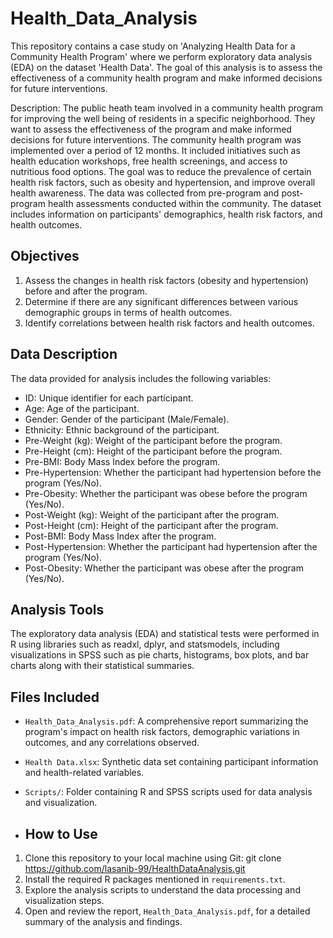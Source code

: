 # Health_Data_Analysis

This repository contains a case study on 'Analyzing Health Data for a Community Health Program' where we perform exploratory data analysis (EDA) on the dataset 'Health Data'. The goal of this analysis is to assess the effectiveness of a community health program and make informed decisions for future interventions.

Description:
The public heath team involved in a community health program for improving the well being of residents in a specific neighborhood. They want to assess the effectiveness of the program and make informed decisions for future interventions. The community health program was implemented over a period of 12 months. It included initiatives such as health education workshops, free health screenings, and access to nutritious food options. The goal was to reduce the prevalence of certain health risk factors, such as obesity and hypertension, and improve overall health awareness. 
The data was collected from pre-program and post-program health assessments conducted within the community. The dataset includes information on participants' demographics, health risk factors, and health outcomes.

## Objectives 
1. Assess the changes in health risk factors (obesity and hypertension) before and after the 
program. 
2. Determine if there are any significant differences between various demographic groups in 
terms of health outcomes. 
3. Identify correlations between health risk factors and health outcomes.

## Data Description

The data provided for analysis includes the following variables:
- ID: Unique identifier for each participant.
- Age: Age of the participant.
- Gender: Gender of the participant (Male/Female).
- Ethnicity: Ethnic background of the participant.
- Pre-Weight (kg): Weight of the participant before the program.
- Pre-Height (cm): Height of the participant before the program.
- Pre-BMI: Body Mass Index before the program.
- Pre-Hypertension: Whether the participant had hypertension before the program (Yes/No).
- Pre-Obesity: Whether the participant was obese before the program (Yes/No).
- Post-Weight (kg): Weight of the participant after the program.
- Post-Height (cm): Height of the participant after the program.
- Post-BMI: Body Mass Index after the program.
- Post-Hypertension: Whether the participant had hypertension after the program (Yes/No).
- Post-Obesity: Whether the participant was obese after the program (Yes/No).

## Analysis Tools

The exploratory data analysis (EDA) and statistical tests were performed in R using libraries such as readxl, dplyr, and statsmodels, including visualizations in SPSS such as pie charts, histograms, box plots, and bar charts along with their statistical summaries.

## Files Included

- `Health_Data_Analysis.pdf`: A comprehensive report summarizing the program's impact on health risk factors, demographic variations in outcomes, and any correlations observed.
- `Health Data.xlsx`: Synthetic data set containing participant information and health-related variables.
- `Scripts/`: Folder containing R and SPSS scripts used for data analysis and visualization.

- ## How to Use

1. Clone this repository to your local machine using Git:
git clone https://github.com/lasanib-99/HealthDataAnalysis.git
2. Install the required R packages mentioned in `requirements.txt`.
3. Explore the analysis scripts to understand the data processing and visualization steps.
4. Open and review the report, `Health_Data_Analysis.pdf`, for a detailed summary of the analysis and findings.
